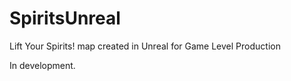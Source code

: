 # SpiritsUnreal
Lift Your Spirits! map created in Unreal for Game Level Production

In development. 
